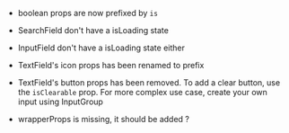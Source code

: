 - boolean props are now prefixed by `is`
- SearchField don't have a isLoading state
- InputField don't have a isLoading state either
- TextField's icon props has been renamed to prefix
- TextField's button props has been removed. To add a clear button, use the `isClearable` prop. For more complex use case, create your own input using InputGroup

- wrapperProps is missing, it should be added ?
